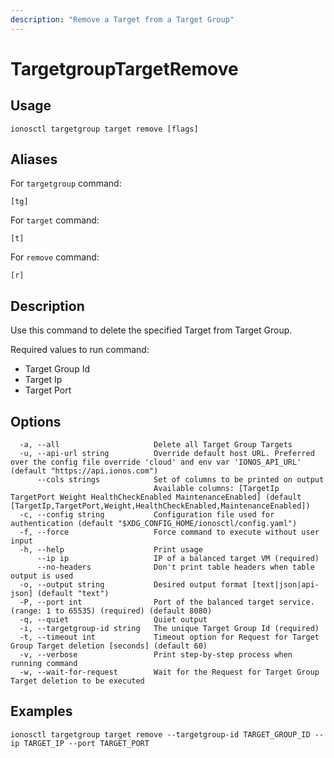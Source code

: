 ```yaml
---
description: "Remove a Target from a Target Group"
---
```


# TargetgroupTargetRemove

## Usage

```text
ionosctl targetgroup target remove [flags]
```

## Aliases

For `targetgroup` command:

```text
[tg]
```

For `target` command:

```text
[t]
```

For `remove` command:

```text
[r]
```

## Description

Use this command to delete the specified Target from Target Group.

Required values to run command:

* Target Group Id
* Target Ip
* Target Port

## Options

```text
  -a, --all                     Delete all Target Group Targets
  -u, --api-url string          Override default host URL. Preferred over the config file override 'cloud' and env var 'IONOS_API_URL' (default "https://api.ionos.com")
      --cols strings            Set of columns to be printed on output 
                                Available columns: [TargetIp TargetPort Weight HealthCheckEnabled MaintenanceEnabled] (default [TargetIp,TargetPort,Weight,HealthCheckEnabled,MaintenanceEnabled])
  -c, --config string           Configuration file used for authentication (default "$XDG_CONFIG_HOME/ionosctl/config.yaml")
  -f, --force                   Force command to execute without user input
  -h, --help                    Print usage
      --ip ip                   IP of a balanced target VM (required)
      --no-headers              Don't print table headers when table output is used
  -o, --output string           Desired output format [text|json|api-json] (default "text")
  -P, --port int                Port of the balanced target service. (range: 1 to 65535) (required) (default 8080)
  -q, --quiet                   Quiet output
  -i, --targetgroup-id string   The unique Target Group Id (required)
  -t, --timeout int             Timeout option for Request for Target Group Target deletion [seconds] (default 60)
  -v, --verbose                 Print step-by-step process when running command
  -w, --wait-for-request        Wait for the Request for Target Group Target deletion to be executed
```

## Examples

```text
ionosctl targetgroup target remove --targetgroup-id TARGET_GROUP_ID --ip TARGET_IP --port TARGET_PORT
```


